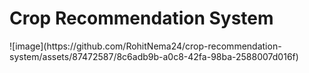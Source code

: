 <h1>Crop Recommendation System </h1>
![image](https://github.com/RohitNema24/crop-recommendation-system/assets/87472587/8c6adb9b-a0c8-42fa-98ba-2588007d016f)
